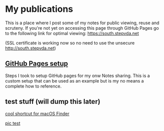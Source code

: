# My publications #

This is a place where I post some of my notes for public viewing, reuse and scruteny.
If you're not yet on accessing this page through GitHub Pages go to the following link for optimal viewing:
<https://south.stepvda.net>

(SSL certificate is working now so no need to use the unsecure <http://south.stepvda.net>)


## [GitHub Pages setup](gitub_pages_setup.md) ##

Steps I took to setup GitHub pages for my onw Notes sharing. This is a custom setup that can be used as an example but is my no means a complete how to reference.




## test stuff (will dump this later) ##

[cool shortcut for macOS Finder](finder_minimalistic_view_shortcut.md)

[pic test](picture_tst.md)


